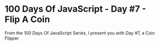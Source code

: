 # 100 Days Of JavaScript - Day #7 - Flip A Coin
From the 100 Days Of JavaScript Series, I present you with Day #7, a Coin Flipper
